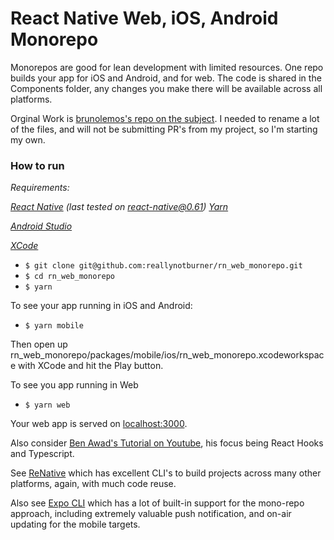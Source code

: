 # React Native Web, iOS, Android Monorepo

Monorepos are good for lean development with limited resources.  One repo builds your app for iOS and Android, and for web.  The code is shared in the Components folder, any changes you make there will be available across all platforms.

Orginal Work is [brunolemos's repo on the subject](https://github.com/brunolemos/react-native-web-monorepo/).  I needed to rename a lot of the files, and will not be submitting PR's from my project, so I'm starting my own.

### How to run

_Requirements:_

_[React Native](https://facebook.github.io/react-native/docs/getting-started.html#native) (last tested on react-native@0.61)_
_[Yarn]()_

_[Android Studio]()_

_[XCode]()_

  - `$ git clone git@github.com:reallynotburner/rn_web_monorepo.git`
  - `$ cd rn_web_monorepo`
  - `$ yarn`

To see your app running in iOS and Android:
  - `$ yarn mobile`

Then open up rn_web_monorepo/packages/mobile/ios/rn_web_monorepo.xcodeworkspace with XCode and hit the Play button.

To see you app running in Web
  - `$ yarn web`

Your web app is served on [localhost:3000](http://localhost:3000).

Also consider [Ben Awad's Tutorial on Youtube](https://www.youtube.com/watch?v=J0b11tvEkFQ&t=3s), his focus being React Hooks and Typescript.

See [ReNative](https://renative.org/) which has excellent CLI's to build projects across many other platforms, again, with much code reuse.

Also see [Expo CLI](https://expo.io/) which has a lot of built-in support for the mono-repo approach, including extremely valuable push notification, and on-air updating for the mobile targets.